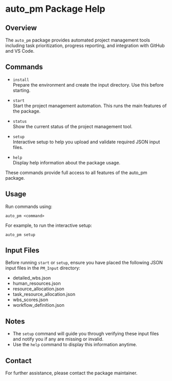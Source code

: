 # auto_pm Package Help

## Overview
The `auto_pm` package provides automated project management tools including task prioritization, progress reporting, and integration with GitHub and VS Code.

## Commands

- `install`  
  Prepare the environment and create the input directory. Use this before starting.

- `start`  
  Start the project management automation. This runs the main features of the package.

- `status`  
  Show the current status of the project management tool.

- `setup`  
  Interactive setup to help you upload and validate required JSON input files.

- `help`  
  Display help information about the package usage.

These commands provide full access to all features of the auto_pm package.

## Usage

Run commands using:

```
auto_pm <command>
```

For example, to run the interactive setup:

```
auto_pm setup
```

## Input Files

Before running `start` or `setup`, ensure you have placed the following JSON input files in the `PM_Input` directory:

- detailed_wbs.json
- human_resources.json
- resource_allocation.json
- task_resource_allocation.json
- wbs_scores.json
- workflow_definition.json

## Notes

- The `setup` command will guide you through verifying these input files and notify you if any are missing or invalid.
- Use the `help` command to display this information anytime.

## Contact

For further assistance, please contact the package maintainer.
